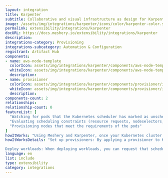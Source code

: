 ```yaml
---
layout: integration
title: Karpenter
subtitle: Collaborative and visual infrastructure as design for Karpenter
image: /assets/img/integrations/karpenter/icons/color/karpenter-color.svg
permalink: extensibility/integrations/karpenter
docURL: https://docs.meshery.io/extensibility/integrations/karpenter
description: 
integrations-category: Provisioning
integrations-subcategory: Automation & Configuration
registrant: Artifact Hub
components: 
- name: aws-node-template
  colorIcon: assets/img/integrations/karpenter/components/aws-node-template/icons/color/aws-node-template-color.svg
  whiteIcon: assets/img/integrations/karpenter/components/aws-node-template/icons/white/aws-node-template-white.svg
  description: 
- name: provisioner
  colorIcon: assets/img/integrations/karpenter/components/provisioner/icons/color/provisioner-color.svg
  whiteIcon: assets/img/integrations/karpenter/components/provisioner/icons/white/provisioner-white.svg
  description: 
components-count: 2
relationships: 
relationship-count: 0
featureList: [
  "Watching for pods that the Kubernetes scheduler has marked as unschedulable",
  "Evaluating scheduling constraints (resource requests, nodeselectors, affinities, tolerations, and topology spread constraints) requested by the pods",
  "Provisioning nodes that meet the requirements of the pods"
]
howItWorks: "Using Meshery and Karpenter, once your Kubernetes cluster and the Karpenter controller are up and running"
howItWorksDetails: "Set up provisioners: By applying a provisioner to Karpenter, you can configure constraints on node provisioning and set timeout values for node expiry or Kubelet configuration values. 

Deploy workloads: When deploying workloads, you can request that scheduling constraints be met to direct which nodes Karpenter provisions for those workloads. "
language: en
list: include
type: extensibility
category: integrations
---
```

